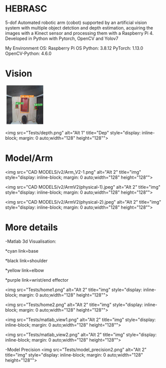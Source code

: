 # HEBRASC
5-dof Automated robotic arm (cobot) supported by an artificial vision system with multiple object detction and depth estimation, acquiring the images with a Kinect sensor and processing them with a Raspberry Pi 4. Developed in Python with Pytorch, OpenCV and Yolov7

My Environment OS: Raspberry Pi OS Python: 3.8.12 PyTorch: 1.13.0 OpenCV-Python: 4.6.0 

# Vision
<img
  src="Tests/Detection.png"
  alt="Alt"
  title="Det"
  width="128"
  height="128">
  
<img
  src="Tests/depth.png"
  alt="Alt 1"
  title="Dep"
  style="display: inline-block; margin: 0 auto;width="128" height="128"">
  
  # Model/Arm
<img
  src="CAD MODELS/v2/Arm_V2-1.png"
  alt="Alt 2"
  title="img"
  style="display: inline-block; margin: 0 auto;width="128" height="128"">
  
<img
  src="CAD MODELS/v2/ArmV2(physical-1).jpeg"
  alt="Alt 2"
  title="img"
  style="display: inline-block; margin: 0 auto;width="128" height="128"">
  
<img
  src="CAD MODELS/v2/ArmV2(physical-2).jpeg"
  alt="Alt 2"
  title="img"
  style="display: inline-block; margin: 0 auto;width="128" height="128"">
  
  # More details
  -Matlab 3d Visualisation:
  
  *cyan link=base
  
  *black link=shoulder
  
  *yellow link=elbow
  
  *purple link=wrist/end effector

 <img
  src="Tests/home1.png"
  alt="Alt 2"
  title="img"
  style="display: inline-block; margin: 0 auto;width="128" height="128"">  
  
<img
  src="Tests/home2.png"
  alt="Alt 2"
  title="img"
  style="display: inline-block; margin: 0 auto;width="128" height="128"">  
  
 <img
  src="Tests/matlab_view1.png"
  alt="Alt 2"
  title="img"
  style="display: inline-block; margin: 0 auto;width="128" height="128"">
  
 <img
  src="Tests/matlab_view2.png"
  alt="Alt 2"
  title="img"
  style="display: inline-block; margin: 0 auto;width="128" height="128"">
  
-Model Precision
 <img
  src="Tests/model_precision2.png"
  alt="Alt 2"
  title="img"
  style="display: inline-block; margin: 0 auto;width="128" height="128"">
